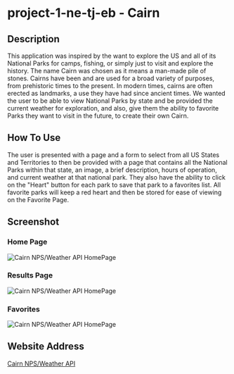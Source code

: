 # project-1-ne-tj-eb - Cairn

## Description
This application was inspired by the want to explore the US and all of its National Parks for camps, fishing, or simply just to visit and explore the history. The name Cairn was chosen as it means a man-made pile of stones. Cairns have been and are used for a broad variety of purposes, from prehistoric times to the present. In modern times, cairns are often erected as landmarks, a use they have had since ancient times. We wanted the user to be able to view National Parks by state and be provided the current weather for exploration, and also, give them the ability to favorite Parks they want to visit in the future, to create their own Cairn.

## How To Use

The user is presented with a page and a form to select from all US States and Territories to then be provided with a page that contains all the National Parks within that state, an image, a brief description, hours of operation, and current weather at that national park. They also have the ability to click on the "Heart" button for each park to save that park to a favorites list. All favorite parks will keep a red heart and then be stored for ease of viewing on the Favorite Page.

## Screenshot
### Home Page
![Cairn NPS/Weather API HomePage](https://github.com/TechnoPrep/project-1-ne-tj-eb/blob/main/assets/screenshots/Homepage.png)
### Results Page
![Cairn NPS/Weather API HomePage](https://github.com/TechnoPrep/project-1-ne-tj-eb/blob/main/assets/screenshots/Results.png)
### Favorites
![Cairn NPS/Weather API HomePage](https://github.com/TechnoPrep/project-1-ne-tj-eb/blob/main/assets/screenshots/Favorites.png)


## Website Address

[Cairn NPS/Weather API](https://technoprep.github.io/cairn/)
